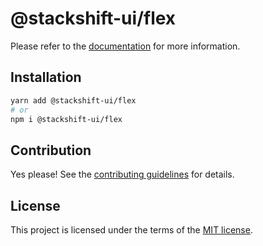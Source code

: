 # @stackshift-ui/flex

Please refer to the [documentation](https://stackshift-ui.webriq.com/docs/components/flex) for more information.

## Installation

```sh
yarn add @stackshift-ui/flex
# or
npm i @stackshift-ui/flex
```

## Contribution

Yes please! See the
[contributing guidelines](https://github.com/stackshift-ui/components/master/CONTRIBUTING.md)
for details.

## License

This project is licensed under the terms of the
[MIT license](https://github.com/stackshift-ui/components/master/LICENSE).
